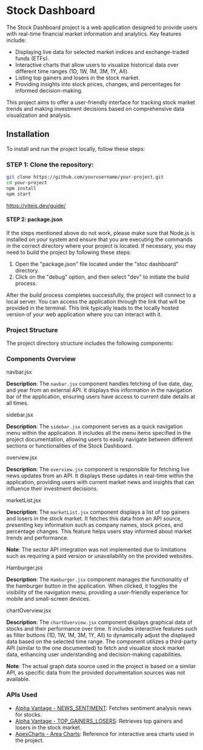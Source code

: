 # Stock Dashboard

The Stock Dashboard project is a web application designed to provide users with real-time financial market information and analytics. Key features include:

- Displaying live data for selected market indices and exchange-traded funds (ETFs).
- Interactive charts that allow users to visualize historical data over different time ranges (1D, 1W, 1M, 3M, 1Y, All).
- Listing top gainers and losers in the stock market.
- Providing insights into stock prices, changes, and percentages for informed decision-making.

This project aims to offer a user-friendly interface for tracking stock market trends and making investment decisions based on comprehensive data visualization and analysis.

## Installation

To install and run the project locally, follow these steps:

### STEP 1: Clone the repository:

```bash
git clone https://github.com/yourusername/your-project.git
cd your-project
npm install
npm start
```

https://vitejs.dev/guide/

#### STEP 2: package.json

If the steps mentioned above do not work, please make sure that Node.js is installed on your system and ensure that you are executing the commands in the correct directory where your project is located. If necessary, you may need to build the project by following these steps:

1. Open the "package.json" file located under the "stoc dashboard" directory.
2. Click on the "debug" option, and then select "dev" to initiate the build process.

After the build process completes successfully, the project will connect to a local server. You can access the application through the link that will be provided in the terminal. This link typically leads to the locally hosted version of your web application where you can interact with it.

### Project Structure

The project directory structure includes the following components:

### Components Overview

navbar.jsx

**Description**:
The `navbar.jsx` component handles fetching of live date, day, and year from an external API. It displays this information in the navigation bar of the application, ensuring users have access to current date details at all times.

sidebar.jsx

**Description**:
The `sidebar.jsx` component serves as a quick navigation menu within the application. It includes all the menu items specified in the project documentation, allowing users to easily navigate between different sections or functionalities of the Stock Dashboard.

overview.jsx

**Description**:
The `overview.jsx` component is responsible for fetching live news updates from an API. It displays these updates in real-time within the application, providing users with current market news and insights that can influence their investment decisions.

marketList.jsx

**Description**:
The `marketList.jsx` component displays a list of top gainers and losers in the stock market. It fetches this data from an API source, presenting key information such as company names, stock prices, and percentage changes. This feature helps users stay informed about market trends and performance.

**Note**:
The sector API integration was not implemented due to limitations such as requiring a paid version or unavailability on the provided websites.

Hamburger.jsx

**Description**:
The `Hamburger.jsx` component manages the functionality of the hamburger button in the application. When clicked, it toggles the visibility of the navigation menu, providing a user-friendly experience for mobile and small-screen devices.

chartOverview.jsx

**Description**:
The `chartOverview.jsx` component displays graphical data of stocks and their performance over time. It includes interactive features such as filter buttons (1D, 1W, 1M, 3M, 1Y, All) to dynamically adjust the displayed data based on the selected time range. The component utilizes a third-party API (similar to the one documented) to fetch and visualize stock market data, enhancing user understanding and decision-making capabilities.

**Note**:
The actual graph data source used in the project is based on a similar API, as specific data from the provided documentation sources was not available.

### APIs Used

- [Alpha Vantage - NEWS_SENTIMENT](https://www.alphavantage.co/query?function=NEWS_SENTIMENT&tickers=AAPL&apikey=demo): Fetches sentiment analysis news for stocks.
- [Alpha Vantage - TOP_GAINERS_LOSERS](https://www.alphavantage.co/query?function=TOP_GAINERS_LOSERS&apikey=demo): Retrieves top gainers and losers in the stock market.
- [ApexCharts - Area Charts](https://apexcharts.com/javascript-chart-demos/area-charts/spline/): Reference for interactive area charts used in the project.

